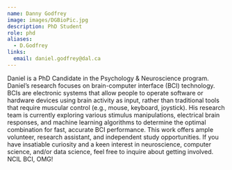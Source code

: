 ```yaml
---
name: Danny Godfrey
image: images/DGBioPic.jpg
description: PhD Student
role: phd
aliases:
  - D.Godfrey
links:
  email: daniel.godfrey@dal.ca
---
```


Daniel is a PhD Candidate in the Psychology & Neuroscience program. Daniel’s research focuses on brain-computer interface (BCI) technology. BCIs are electronic systems that allow people to operate software or hardware devices using brain activity as input, rather than traditional tools that require muscular control (e.g., mouse, keyboard, joystick). His research team is currently exploring various stimulus manipulations, electrical brain responses, and machine learning algorithms to determine the optimal combination for fast, accurate BCI performance. This work offers ample volunteer, research assistant, and independent study opportunities. If you have insatiable curiosity and a keen interest in neuroscience, computer science, and/or data science, feel free to inquire about getting involved. NCIL BCI, OMG!
